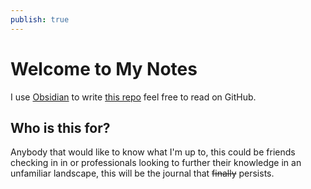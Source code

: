 ```yaml
---
publish: true
---
```

# Welcome to My Notes

I use [Obsidian](https://obsidian.md) to write [this repo](https://github.com/mowglixx/notes) feel free to read on GitHub.

## Who is this for?

Anybody that would like to know what I'm up to, this could be friends checking in in or professionals looking to further their knowledge in an unfamiliar landscape, this will be the journal that ~~finally~~ persists. 